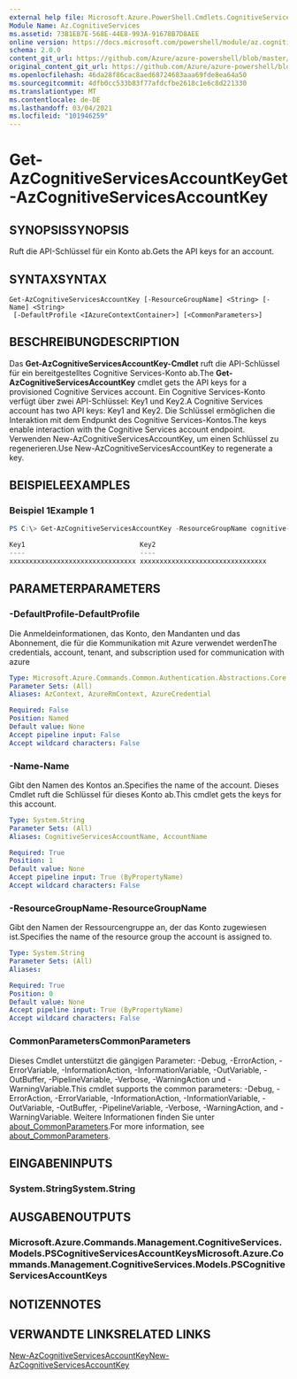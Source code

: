 ```yaml
---
external help file: Microsoft.Azure.PowerShell.Cmdlets.CognitiveServices.dll-Help.xml
Module Name: Az.CognitiveServices
ms.assetid: 73B1EB7E-568E-44E8-993A-91678B7D8AEE
online version: https://docs.microsoft.com/powershell/module/az.cognitiveservices/get-azcognitiveservicesaccountkey
schema: 2.0.0
content_git_url: https://github.com/Azure/azure-powershell/blob/master/src/CognitiveServices/CognitiveServices/help/Get-AzCognitiveServicesAccountKey.md
original_content_git_url: https://github.com/Azure/azure-powershell/blob/master/src/CognitiveServices/CognitiveServices/help/Get-AzCognitiveServicesAccountKey.md
ms.openlocfilehash: 46da28f86cac8aed68724683aaa69fde8ea64a50
ms.sourcegitcommit: 4dfb0cc533b83f77afdcfbe2618c1e6c8d221330
ms.translationtype: MT
ms.contentlocale: de-DE
ms.lasthandoff: 03/04/2021
ms.locfileid: "101946259"
---
```

# <span data-ttu-id="9c0be-101">Get-AzCognitiveServicesAccountKey</span><span class="sxs-lookup"><span data-stu-id="9c0be-101">Get-AzCognitiveServicesAccountKey</span></span>

## <span data-ttu-id="9c0be-102">SYNOPSIS</span><span class="sxs-lookup"><span data-stu-id="9c0be-102">SYNOPSIS</span></span>
<span data-ttu-id="9c0be-103">Ruft die API-Schlüssel für ein Konto ab.</span><span class="sxs-lookup"><span data-stu-id="9c0be-103">Gets the API keys for an account.</span></span>

## <span data-ttu-id="9c0be-104">SYNTAX</span><span class="sxs-lookup"><span data-stu-id="9c0be-104">SYNTAX</span></span>

```
Get-AzCognitiveServicesAccountKey [-ResourceGroupName] <String> [-Name] <String>
 [-DefaultProfile <IAzureContextContainer>] [<CommonParameters>]
```

## <span data-ttu-id="9c0be-105">BESCHREIBUNG</span><span class="sxs-lookup"><span data-stu-id="9c0be-105">DESCRIPTION</span></span>
<span data-ttu-id="9c0be-106">Das **Get-AzCognitiveServicesAccountKey-Cmdlet** ruft die API-Schlüssel für ein bereitgestelltes Cognitive Services-Konto ab.</span><span class="sxs-lookup"><span data-stu-id="9c0be-106">The **Get-AzCognitiveServicesAccountKey** cmdlet gets the API keys for a provisioned Cognitive Services account.</span></span>
<span data-ttu-id="9c0be-107">Ein Cognitive Services-Konto verfügt über zwei API-Schlüssel: Key1 und Key2.</span><span class="sxs-lookup"><span data-stu-id="9c0be-107">A Cognitive Services account has two API keys: Key1 and Key2.</span></span>
<span data-ttu-id="9c0be-108">Die Schlüssel ermöglichen die Interaktion mit dem Endpunkt des Cognitive Services-Kontos.</span><span class="sxs-lookup"><span data-stu-id="9c0be-108">The keys enable interaction with the Cognitive Services account endpoint.</span></span>
<span data-ttu-id="9c0be-109">Verwenden New-AzCognitiveServicesAccountKey, um einen Schlüssel zu regenerieren.</span><span class="sxs-lookup"><span data-stu-id="9c0be-109">Use New-AzCognitiveServicesAccountKey to regenerate a key.</span></span>

## <span data-ttu-id="9c0be-110">BEISPIELE</span><span class="sxs-lookup"><span data-stu-id="9c0be-110">EXAMPLES</span></span>

### <span data-ttu-id="9c0be-111">Beispiel 1</span><span class="sxs-lookup"><span data-stu-id="9c0be-111">Example 1</span></span>
```powershell
PS C:\> Get-AzCognitiveServicesAccountKey -ResourceGroupName cognitive-services-resource-group -name myluis

Key1                             Key2
----                             ----
xxxxxxxxxxxxxxxxxxxxxxxxxxxxxxxx xxxxxxxxxxxxxxxxxxxxxxxxxxxxxxxx
```

## <span data-ttu-id="9c0be-112">PARAMETER</span><span class="sxs-lookup"><span data-stu-id="9c0be-112">PARAMETERS</span></span>

### <span data-ttu-id="9c0be-113">-DefaultProfile</span><span class="sxs-lookup"><span data-stu-id="9c0be-113">-DefaultProfile</span></span>
<span data-ttu-id="9c0be-114">Die Anmeldeinformationen, das Konto, den Mandanten und das Abonnement, die für die Kommunikation mit Azure verwendet werden</span><span class="sxs-lookup"><span data-stu-id="9c0be-114">The credentials, account, tenant, and subscription used for communication with azure</span></span>

```yaml
Type: Microsoft.Azure.Commands.Common.Authentication.Abstractions.Core.IAzureContextContainer
Parameter Sets: (All)
Aliases: AzContext, AzureRmContext, AzureCredential

Required: False
Position: Named
Default value: None
Accept pipeline input: False
Accept wildcard characters: False
```

### <span data-ttu-id="9c0be-115">-Name</span><span class="sxs-lookup"><span data-stu-id="9c0be-115">-Name</span></span>
<span data-ttu-id="9c0be-116">Gibt den Namen des Kontos an.</span><span class="sxs-lookup"><span data-stu-id="9c0be-116">Specifies the name of the account.</span></span>
<span data-ttu-id="9c0be-117">Dieses Cmdlet ruft die Schlüssel für dieses Konto ab.</span><span class="sxs-lookup"><span data-stu-id="9c0be-117">This cmdlet gets the keys for this account.</span></span>

```yaml
Type: System.String
Parameter Sets: (All)
Aliases: CognitiveServicesAccountName, AccountName

Required: True
Position: 1
Default value: None
Accept pipeline input: True (ByPropertyName)
Accept wildcard characters: False
```

### <span data-ttu-id="9c0be-118">-ResourceGroupName</span><span class="sxs-lookup"><span data-stu-id="9c0be-118">-ResourceGroupName</span></span>
<span data-ttu-id="9c0be-119">Gibt den Namen der Ressourcengruppe an, der das Konto zugewiesen ist.</span><span class="sxs-lookup"><span data-stu-id="9c0be-119">Specifies the name of the resource group the account is assigned to.</span></span>

```yaml
Type: System.String
Parameter Sets: (All)
Aliases:

Required: True
Position: 0
Default value: None
Accept pipeline input: True (ByPropertyName)
Accept wildcard characters: False
```

### <span data-ttu-id="9c0be-120">CommonParameters</span><span class="sxs-lookup"><span data-stu-id="9c0be-120">CommonParameters</span></span>
<span data-ttu-id="9c0be-121">Dieses Cmdlet unterstützt die gängigen Parameter: -Debug, -ErrorAction, -ErrorVariable, -InformationAction, -InformationVariable, -OutVariable, -OutBuffer, -PipelineVariable, -Verbose, -WarningAction und -WarningVariable.</span><span class="sxs-lookup"><span data-stu-id="9c0be-121">This cmdlet supports the common parameters: -Debug, -ErrorAction, -ErrorVariable, -InformationAction, -InformationVariable, -OutVariable, -OutBuffer, -PipelineVariable, -Verbose, -WarningAction, and -WarningVariable.</span></span> <span data-ttu-id="9c0be-122">Weitere Informationen finden Sie unter [about_CommonParameters](http://go.microsoft.com/fwlink/?LinkID=113216).</span><span class="sxs-lookup"><span data-stu-id="9c0be-122">For more information, see [about_CommonParameters](http://go.microsoft.com/fwlink/?LinkID=113216).</span></span>

## <span data-ttu-id="9c0be-123">EINGABEN</span><span class="sxs-lookup"><span data-stu-id="9c0be-123">INPUTS</span></span>

### <span data-ttu-id="9c0be-124">System.String</span><span class="sxs-lookup"><span data-stu-id="9c0be-124">System.String</span></span>

## <span data-ttu-id="9c0be-125">AUSGABEN</span><span class="sxs-lookup"><span data-stu-id="9c0be-125">OUTPUTS</span></span>

### <span data-ttu-id="9c0be-126">Microsoft.Azure.Commands.Management.CognitiveServices.Models.PSCognitiveServicesAccountKeys</span><span class="sxs-lookup"><span data-stu-id="9c0be-126">Microsoft.Azure.Commands.Management.CognitiveServices.Models.PSCognitiveServicesAccountKeys</span></span>

## <span data-ttu-id="9c0be-127">NOTIZEN</span><span class="sxs-lookup"><span data-stu-id="9c0be-127">NOTES</span></span>

## <span data-ttu-id="9c0be-128">VERWANDTE LINKS</span><span class="sxs-lookup"><span data-stu-id="9c0be-128">RELATED LINKS</span></span>

[<span data-ttu-id="9c0be-129">New-AzCognitiveServicesAccountKey</span><span class="sxs-lookup"><span data-stu-id="9c0be-129">New-AzCognitiveServicesAccountKey</span></span>](./New-AzCognitiveServicesAccountKey.md)


